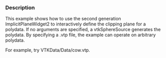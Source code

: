### Description

This example shows how to use the second generation ImplicitPlaneWidget2 to interactively define the clipping plane for a polydata. If no arguments are specified, a vtkSphereSource generates the polydata. By specifying a .vtp file, the example can operate on arbitrary polydata.

For example, try VTKData/Data/cow.vtp.
